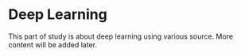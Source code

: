 # Deep Learning

This part of study is about deep learning using various source. More content will be added later.